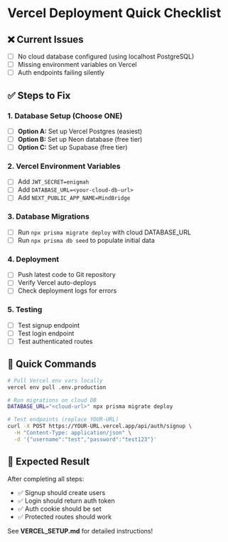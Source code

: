 # Vercel Deployment Quick Checklist

## ❌ Current Issues
- [ ] No cloud database configured (using localhost PostgreSQL)
- [ ] Missing environment variables on Vercel
- [ ] Auth endpoints failing silently

## ✅ Steps to Fix

### 1. Database Setup (Choose ONE)
- [ ] **Option A:** Set up Vercel Postgres (easiest)
- [ ] **Option B:** Set up Neon database (free tier)
- [ ] **Option C:** Set up Supabase (free tier)

### 2. Vercel Environment Variables
- [ ] Add `JWT_SECRET=enigmah`
- [ ] Add `DATABASE_URL=<your-cloud-db-url>`
- [ ] Add `NEXT_PUBLIC_APP_NAME=MindBridge`

### 3. Database Migrations
- [ ] Run `npx prisma migrate deploy` with cloud DATABASE_URL
- [ ] Run `npx prisma db seed` to populate initial data

### 4. Deployment
- [ ] Push latest code to Git repository
- [ ] Verify Vercel auto-deploys
- [ ] Check deployment logs for errors

### 5. Testing
- [ ] Test signup endpoint
- [ ] Test login endpoint
- [ ] Test authenticated routes

## 📝 Quick Commands

```bash
# Pull Vercel env vars locally
vercel env pull .env.production

# Run migrations on cloud DB
DATABASE_URL="<cloud-url>" npx prisma migrate deploy

# Test endpoints (replace YOUR-URL)
curl -X POST https://YOUR-URL.vercel.app/api/auth/signup \
  -H "Content-Type: application/json" \
  -d '{"username":"test","password":"test123"}'
```

## 🎯 Expected Result

After completing all steps:
- ✅ Signup should create users
- ✅ Login should return auth token
- ✅ Auth cookie should be set
- ✅ Protected routes should work

See **VERCEL_SETUP.md** for detailed instructions!

